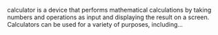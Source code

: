 calculator is a device that performs mathematical calculations by taking numbers and operations as input and displaying the result on a screen. Calculators can be used for a variety of purposes, including...
